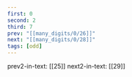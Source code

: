 ```yaml
---
first: 0
second: 2
third: 7
prev: "[[many_digits/0/26]]"
next: "[[many_digits/0/28]]"
tags: [odd]
---
```

prev2-in-text: [[25]]
next2-in-text: [[29]]
